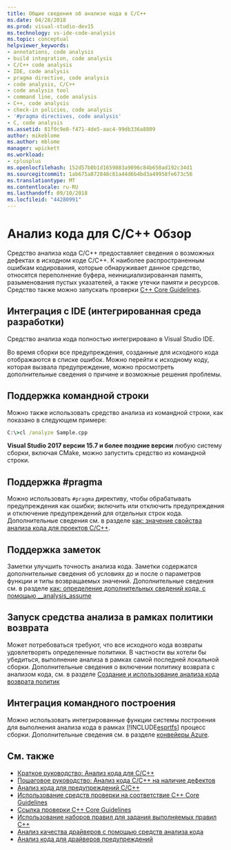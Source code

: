 ```yaml
---
title: Общие сведения об анализе кода в C/C++
ms.date: 04/28/2018
ms.prod: visual-studio-dev15
ms.technology: vs-ide-code-analysis
ms.topic: conceptual
helpviewer_keywords:
- annotations, code analysis
- build integration, code analysis
- C/C++ code analysis
- IDE, code analysis
- pragma directive, code analysis
- code analysis, C/C++
- code analysis tool
- command line, code analysis
- C++, code analysis
- check-in policies, code analysis
- '#pragma directives, code analysis'
- C, code analysis
ms.assetid: 81f0c9e8-f471-4de5-aac4-99db336a8809
author: mikeblome
ms.author: mblome
manager: wpickett
ms.workload:
- cplusplus
ms.openlocfilehash: 152d57b0b1d1659883a9096c84b650ad192c34d1
ms.sourcegitcommit: 1ab675a872848c81a44d6b4bd3a49958fe673c56
ms.translationtype: MT
ms.contentlocale: ru-RU
ms.lasthandoff: 09/10/2018
ms.locfileid: "44280991"
---
```

# <a name="code-analysis-for-cc-overview"></a>Анализ кода для C/C++ Обзор

Средство анализа кода C/C++ предоставляет сведения о возможных дефектах в исходном коде C/C++. К наиболее распространенным ошибкам кодирования, которые обнаруживает данное средство, относятся переполнение буфера, неинициализированная память, разыменования пустых указателей, а также утечки памяти и ресурсов. Средство также можно запускать проверки [C++ Core Guidelines](http://github.com/isocpp/CppCoreGuidelines/blob/master/CppCoreGuidelines.md).

## <a name="ide-integrated-development-environment-integration"></a>Интеграция с IDE (интегрированная среда разработки)

Средство анализа кода полностью интегрировано в Visual Studio IDE.

Во время сборки все предупреждения, созданные для исходного кода отображаются в списке ошибок. Можно перейти к исходному коду, которая вызвала предупреждение, можно просмотреть дополнительные сведения о причине и возможные решения проблемы.

## <a name="command-line-support"></a>Поддержка командной строки

Можно также использовать средство анализа из командной строки, как показано в следующем примере:

```cmd
C:\>cl /analyze Sample.cpp
```

**Visual Studio 2017 версии 15.7 и более поздние версии** любую систему сборки, включая CMake, можно запустить средство из командной строки.

## <a name="pragma-support"></a>Поддержка #pragma

Можно использовать `#pragma` директиву, чтобы обрабатывать предупреждения как ошибки; включить или отключить предупреждения и отключение предупреждений для отдельных строк кода. Дополнительные сведения см. в разделе [как: значение свойства анализа кода для проектов C/C++](how-to-set-code-analysis-properties-for-c-cpp-projects.md).

## <a name="annotation-support"></a>Поддержка заметок

Заметки улучшить точность анализа кода. Заметки содержатся дополнительные сведения об условиях до и после о параметров функции и типы возвращаемых значений. Дополнительные сведения см. в разделе [как: определение дополнительных сведений кода, с помощью __analysis_assume](../code-quality/how-to-specify-additional-code-information-by-using-analysis-assume.md)

## <a name="run-analysis-tool-as-part-of-check-in-policy"></a>Запуск средства анализа в рамках политики возврата

Может потребоваться требуют, что все исходного кода возвраты удовлетворять определенные политики. В частности вы хотели бы убедиться, выполнение анализа в рамках самой последней локальной сборки. Дополнительные сведения о включении политику возврата с анализом кода, см. в разделе [Создание и использование анализа кода возврата политик](../code-quality/creating-and-using-code-analysis-check-in-policies.md)

## <a name="team-build-integration"></a>Интеграция командного построения

Можно использовать интегрированные функции системы построения для выполнения анализа кода в рамках [!INCLUDE[esprtfs](../code-quality/includes/esprtfs_md.md)] процесс сборки. Дополнительные сведения см. в разделе [конвейеры Azure](/azure/devops/pipelines/index).

## <a name="see-also"></a>См. также

- [Краткое руководство: Анализ кода для C/C++](quick-start-code-analysis-for-c-cpp.md)
- [Пошаговое руководство: Анализ кода C/C++ на наличие дефектов](walkthrough-analyzing-c-cpp-code-for-defects.md)
- [Анализ кода для предупреждений C/C++](code-analysis-for-c-cpp-warnings.md)
- [Использование средств проверки на соответствие C++ Core Guidelines](using-the-cpp-core-guidelines-checkers.md)
- [Ссылка проверки C++ Core Guidelines](code-analysis-for-cpp-corecheck.md)
- [Использование наборов правил для задания выполняемых правил C++](using-rule-sets-to-specify-the-cpp-rules-to-run.md)
- [Анализ качества драйверов с помощью средств анализа кода](/windows-hardware/drivers/develop/analyzing-driver-quality-by-using-code-analysis-tools)
- [Анализ кода для драйверов предупреждений](/windows-hardware/drivers/devtest/prefast-for-drivers-warnings)
